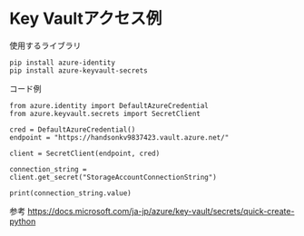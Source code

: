 # Key Vaultアクセス例

使用するライブラリ
```
pip install azure-identity
pip install azure-keyvault-secrets
```

コード例
```
from azure.identity import DefaultAzureCredential
from azure.keyvault.secrets import SecretClient

cred = DefaultAzureCredential()
endpoint = "https://handsonkv9837423.vault.azure.net/"

client = SecretClient(endpoint, cred)

connection_string = client.get_secret("StorageAccountConnectionString")

print(connection_string.value)

```

参考
https://docs.microsoft.com/ja-jp/azure/key-vault/secrets/quick-create-python